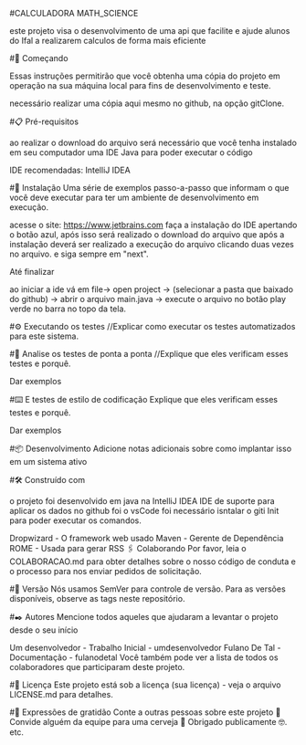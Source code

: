 #CALCULADORA MATH_SCIENCE

este projeto visa o desenvolvimento de uma api que facilite e ajude alunos do Ifal a realizarem calculos de forma mais eficiente

#🚀 Começando

Essas instruções permitirão que você obtenha uma cópia do projeto em operação na sua máquina local para fins de desenvolvimento e teste.

necessário realizar uma cópia aqui mesmo no github, na opção gitClone.

#📋 Pré-requisitos

ao realizar o download do arquivo será necessário que você tenha instalado em seu computador uma IDE Java para poder executar o código

IDE recomendadas:
IntelliJ IDEA

#🔧 Instalação
Uma série de exemplos passo-a-passo que informam o que você deve executar para ter um ambiente de desenvolvimento em execução.

acesse o site: https://www.jetbrains.com faça a instalação do IDE apertando o botão azul, após isso será realizado o download do arquivo que após a instalação 
deverá ser realizado a execução do arquivo clicando duas vezes no arquivo. e siga sempre em "next".

Até finalizar

ao iniciar a ide vá em file-> open project -> (selecionar a pasta que baixado do github) -> abrir o arquivo main.java -> execute o arquivo no botão play verde no barra no topo da tela.

#⚙️ Executando os testes
//Explicar como executar os testes automatizados para este sistema.

#🔩 Analise os testes de ponta a ponta
//Explique que eles verificam esses testes e porquê.

Dar exemplos

#⌨️ E testes de estilo de codificação
Explique que eles verificam esses testes e porquê.

Dar exemplos

#📦 Desenvolvimento
Adicione notas adicionais sobre como implantar isso em um sistema ativo

#🛠️ Construído com

o projeto foi desenvolvido em java na IntelliJ IDEA
IDE de suporte para aplicar os dados no github foi o vsCode
foi necessário isntalar o giti Init para poder executar os comandos. 

Dropwizard - O framework web usado
Maven - Gerente de Dependência
ROME - Usada para gerar RSS
🖇️ Colaborando
Por favor, leia o COLABORACAO.md para obter detalhes sobre o nosso código de conduta e o processo para nos enviar pedidos de solicitação.

#📌 Versão
Nós usamos SemVer para controle de versão. Para as versões disponíveis, observe as tags neste repositório.

#✒️ Autores
Mencione todos aqueles que ajudaram a levantar o projeto desde o seu início

Um desenvolvedor - Trabalho Inicial - umdesenvolvedor
Fulano De Tal - Documentação - fulanodetal
Você também pode ver a lista de todos os colaboradores que participaram deste projeto.

#📄 Licença
Este projeto está sob a licença (sua licença) - veja o arquivo LICENSE.md para detalhes.

#🎁 Expressões de gratidão
Conte a outras pessoas sobre este projeto 📢
Convide alguém da equipe para uma cerveja 🍺
Obrigado publicamente 🤓.
etc.
